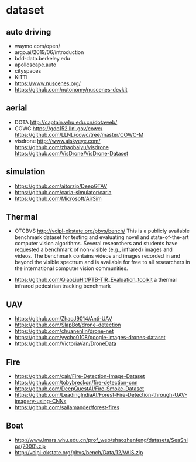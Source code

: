 # dataset
## auto driving
- waymo.com/open/
- argo.ai/2019/06/introduction
- bdd-data.berkeley.edu
- apolloscape.auto
- cityspaces
- KITTI
- https://www.nuscenes.org/
- https://github.com/nutonomy/nuscenes-devkit

## aerial
- DOTA
http://captain.whu.edu.cn/dotaweb/
- COWC
https://gdo152.llnl.gov/cowc/
https://github.com/LLNL/cowc/tree/master/COWC-M
- visdrone
http://www.aiskyeye.com/
https://github.com/zhaobaiyu/visdrone
https://github.com/VisDrone/VisDrone-Dataset

## simulation
- https://github.com/aitorzip/DeepGTAV
- https://github.com/carla-simulator/carla
- https://github.com/Microsoft/AirSim

## Thermal
- OTCBVS
http://vcipl-okstate.org/pbvs/bench/
This is a publicly available benchmark dataset for testing and evaluating novel and state-of-the-art computer vision algorithms. Several researchers and students have requested a benchmark of non-visible (e.g., infrared) images and videos. The benchmark contains videos and images recorded in and beyond the visible spectrum and is available for free to all researchers in the international computer vision communities. 

- https://github.com/QiaoLiuHit/PTB-TIR_Evaluation_toolkit
a thermal infrared pedestrian tracking benchmark


## UAV
- https://github.com/ZhaoJ9014/Anti-UAV
- https://github.com/SlapBot/drone-detection
- https://github.com/chuanenlin/drone-net
- https://github.com/yycho0108/google-images-drones-dataset
- https://github.com/VictoriaVan/DroneData

## Fire
- https://github.com/cair/Fire-Detection-Image-Dataset
- https://github.com/tobybreckon/fire-detection-cnn
- https://github.com/DeepQuestAI/Fire-Smoke-Dataset
- https://github.com/LeadingIndiaAI/Forest-Fire-Detection-through-UAV-imagery-using-CNNs
- https://github.com/sallamander/forest-fires

## Boat
- http://www.lmars.whu.edu.cn/prof_web/shaozhenfeng/datasets/SeaShips(7000).zip
- http://vcipl-okstate.org/pbvs/bench/Data/12/VAIS.zip


